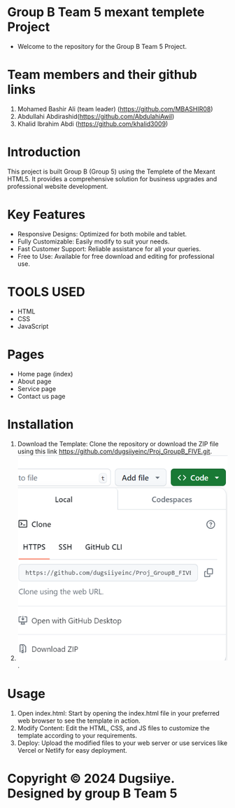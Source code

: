 

# Group B Team 5 mexant templete Project
- Welcome to the repository for the Group B Team 5 Project.

# Team members and their github links

1. Mohamed Bashir Ali (team leader) (https://github.com/MBASHIR08)
2. Abdullahi Abdirashid(https://github.com/AbdulahiAwil)
3. Khalid Ibrahim Abdi (https://github.com/khalid3009)


# Introduction
This project is built Group B (Group 5) using the Templete of the Mexant HTML5. It provides a comprehensive solution for business upgrades and professional website development.

# Key Features
- Responsive Designs: Optimized for both mobile and tablet.
- Fully Customizable: Easily modify to suit your needs.
- Fast Customer Support: Reliable assistance for all your queries.
- Free to Use: Available for free download and editing for professional use.

# TOOLS USED
- HTML 
- CSS
- JavaScript


# Pages 

- Home page (index)
- About page
- Service page
- Contact us page



# Installation

1. Download the Template: Clone the repository or download the ZIP file using this link 
            https://github.com/dugsiiyeinc/Proj_GroupB_FIVE.git.
2. ![click this image link to download from github link provided above by using this screenshot attached ](image.png).

# Usage

1. Open index.html: Start by opening the index.html file in your preferred web browser to see the template in action.
2. Modify Content: Edit the HTML, CSS, and JS files to customize the template according to your requirements.
3. Deploy: Upload the modified files to your web server or use services like Vercel or Netlify for easy deployment.


# Copyright © 2024 Dugsiiye. Designed by group B Team 5